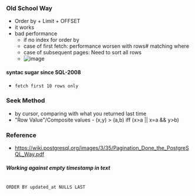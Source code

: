 ### Old School Way
- Order by + Limit + OFFSET
- it works
- bad performance
  - if no index for order by
  - case of first fetch:   performance worsen with rows# matching where
  - case of subsequent pages: Need to sort all rows
  - ![image](https://cloud.githubusercontent.com/assets/1883877/15132973/489da5da-1691-11e6-8d10-543f1174797a.png)

#### syntac sugar since SQL-2008
- `fetch first 10 rows only`

### Seek Method 
- by cursor, comparing with what you returned last time
- "Row Value"/Composite values - (x,y) > (a,b) iff (x>a || x=a && y>b)


### Reference
- https://wiki.postgresql.org/images/3/35/Pagination_Done_the_PostgreSQL_Way.pdf


##### Working against empty timestamp in text 
```

ORDER BY updated_at NULLS LAST

 ```
